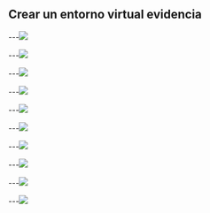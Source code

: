 ## Crear un entorno virtual evidencia

---![](https://github.com/Sinthya95/KataS_LaunchX/blob/main/imagen/UNO.png?raw=true)

---![](https://github.com/Sinthya95/KataS_LaunchX/blob/main/imagen/DOS.png?raw=true)

---![](https://github.com/Sinthya95/KataS_LaunchX/blob/main/imagen/TRES.png?raw=true)

---![](https://github.com/Sinthya95/KataS_LaunchX/blob/main/imagen/CUATRO.png?raw=true)

---![](https://github.com/Sinthya95/KataS_LaunchX/blob/main/imagen/CINCO.png?raw=true)

---![](https://github.com/Sinthya95/KataS_LaunchX/blob/main/imagen/SEIS.png?raw=true)

---![](https://github.com/Sinthya95/KataS_LaunchX/blob/main/imagen/SIETE.png?raw=true)

---![](https://github.com/Sinthya95/KataS_LaunchX/blob/main/imagen/OCHO.png?raw=true)

---![](https://github.com/Sinthya95/KataS_LaunchX/blob/main/imagen/NUEVE.png?raw=true)

---![](https://github.com/Sinthya95/KataS_LaunchX/blob/main/imagen/DIEZ.png?raw=true)
